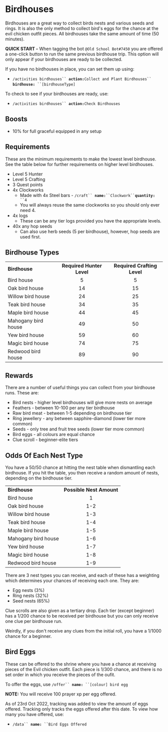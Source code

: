 # Birdhouses

Birdhouses are a great way to collect birds nests and various seeds and rings. It is also the only method to collect bird's eggs for the chance at the evil chicken outfit pieces. All birdhouses take the same amount of time (50 minutes).

**QUICK START -** When tagging the bot `@Old School Bot#7450` you are offered a one-click button to run the same previous birdhouse trip. This option will only appear if your birdhouses are ready to be collected.

If you have no birdhouses in place, you can set them up using:

* `/activities birdhouses`` `**`action:`**`Collect and Plant Birdhouses`` `**`birdhouse:`**` ``[birdhouseType]`

To check to see if your birdhouses are ready, use:

* `/activities birdhouses`` `**`action:`**`Check Birdhouses`

## Boosts

* 10% for full graceful equipped in any setup

## Requirements

These are the minimum requirements to make the lowest level birdhouse. See the table below for further requirements on higher level birdhouses.

* Level 5 Hunter
* Level 5 Crafting
* 3 Quest points
* 4x Clockworks
  * Made with 4x Steel bars - `/craft`` `**`name:`**` ``Clockwork`` `**`quantity:`**` ``4`
  * You will always reuse the same clockworks so you should only ever need 4.
* 4x logs
  * These can be any tier logs provided you have the appropriate levels.
* 40x any hop seeds
  * Can also use herb seeds (5 per birdhouse), however, hop seeds are used first.

## Birdhouse Types

|                     |                           |                             |
| ------------------- | :-----------------------: | :-------------------------: |
| **Birdhouse**       | **Required Hunter Level** | **Required Crafting Level** |
| Bird house          |             5             |              5              |
| Oak bird house      |             14            |              15             |
| Willow bird house   |             24            |              25             |
| Teak bird house     |             34            |              35             |
| Maple bird house    |             44            |              45             |
| Mahogany bird house |             49            |              50             |
| Yew bird house      |             59            |              60             |
| Magic bird house    |             74            |              75             |
| Redwood bird house  |             89            |              90             |

## Rewards

There are a number of useful things you can collect from your birdhouse runs. These are:

* Bird nests - higher level birdhouses will give more nests on average
* Feathers - between 10-100 per any tier birdhouse
* Raw bird meat - between 1-5 depending on birdhouse tier
* Ring jewellery - any between sapphire-diamond (lower tier more common)
* Seeds - only tree and fruit tree seeds (lower tier more common)
* Bird eggs - all colours are equal chance
* Clue scroll - beginner-elite tiers

## Odds Of Each Nest Type

You have a 50/50 chance at hitting the nest table when dismantling each birdhouse. If you hit the table, you then receive a random amount of nests, depending on the birdhouse tier.

|                     |                          |
| ------------------- | :----------------------: |
| **Birdhouse**       | **Possible Nest Amount** |
| Bird house          |             1            |
| Oak bird house      |            1-2           |
| Willow bird house   |            1-3           |
| Teak bird house     |            1-4           |
| Maple bird house    |            1-5           |
| Mahogany bird house |            1-6           |
| Yew bird house      |            1-7           |
| Magic bird house    |            1-8           |
| Redwood bird house  |            1-9           |

There are 3 nest types you can receive, and each of these has a weighting which determines your chances of receiving each one. They are:

* Egg nests (3%)
* Ring nests (32%)
* Seed nests (65%)

Clue scrolls are also given as a tertiary drop. Each tier (except beginner) has a 1/200 chance to be received per birdhouse but you can only receive one clue per birdhouse run.

Weirdly, if you don't receive any clues from the initial roll, you have a 1/1000 chance for a beginner.

## Bird Eggs

These can be offered to the shrine where you have a chance at receiving pieces of the Evil chicken outfit. Each piece is 1/300 chance, and there is no set order in which you receive the pieces of the oufit.

To offer the eggs, use `/offer`` `**`name:`**` ``[colour] bird egg`

**NOTE:** You will receive 100 prayer xp per egg offered.

As of 23rd Oct 2022, tracking was added to view the amount of eggs offered. Tracking only tracks the eggs offered after this date. To view how many you have offered, use:

* `/data`` `**`name:`**` ``Bird Eggs Offered`

